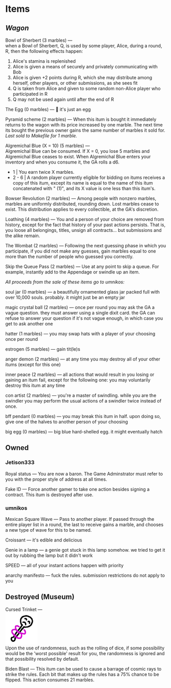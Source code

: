 # Items

## *Wagon*

Bowl of Sherbert (3 marbles) —  
when a Bowl of Sherbert, Q, is used by some player, Alice, during a round, R, then the following effects happen:
1. Alice's stamina is replenished
2. Alice is given a means of securely and privately communicating with Bob
3. Alice is given +2 points during R, which she may distribute among herself, other players, or other submissions, as she sees fit
4. Q is taken from Alice and given to some random non-Alice player who participated in R
5. Q may not be used again until after the end of R

The Egg (0 marbles) — 🥚 it's just an egg

Pyramid scheme (2 marbles) — When this itum is bought it immediately returns to the wagon with its price increased by one marble. The next time its bought the previous owner gains the same number of marbles it sold for.  *Last sold to Makefile for 1 marble.*

Algremichal Blue (X = 10) (5 marbles) —  
Algremichal Blue can be consumed.
If X = 0, you lose 5 marbles and Algremichal Blue ceases to exist.
When Algremichal Blue enters your inventory and when you consume it, the GA rolls a d6.
* 1 | You earn twice X marbles.
* 2 - 6 | A random player currently eligible for bidding on itums receives a copy of this itum, except its name is equal to the name of this itum concatenated with " (1)", and its X value is one less than this itum's.

Bowser Revolution (2 marbles) — Among people with nonzero marbles, marbles are uniformly distributed, rounding down.  Lost marbles cease to exist.  This distribution applies to every collectible, at the GA's discretion.

Loathing (4 marbles) — You and a person of your choice are removed from history, except for the fact that history of your past actions persists.  That is, you loose all belongings, titles, unsign all contracts… but submissions and the alike remain.

The Wombat (2 marbles) — Following the next guessing phase in which you participate, if you did not make any guesses, gain marbles equal to one more than the number of people who guessed you correctly.

Skip the Queue Pass (2 marbles) — Use at any point to skip a queue.  For example, instantly add to the Appendage or swindle up an item.

*All proceeds from the sale of these items go to umnikos:*

soul jar  (0 marbles) — a beautifully ornamented glass jar packed full with over 10,000 souls. probably. it might just be an empty jar

magic crystal ball (2 marbles) — once per round you may ask the GA a vague question. they must answer using a single dixit card. the GA can refuse to answer your question if it's not vague enough, in which case you get to ask another one

hatter (1 marbles) — you may swap hats with a player of your choosing once per round

estrogen (5 marbles) — gain tit(le)s

anger demon (2 marbles) — at any time you may destroy all of your other itums (except for this one)

inner peace (2 marbles) — all actions that would result in you losing or gaining an itum fail, except for the following one: you may voluntarily destroy this itum at any time

con artist (2 marbles) — you're a master of swindling. while you are the swindler you may perform the usual actions of a swindler twice instead of once.

bff pendant (0 marbles) — you may break this itum in half. upon doing so, give one of the halves to another person of your choosing

big egg (0 marbles) — big blue hard-shelled egg. it might eventually hatch

## Owned

### Jetison333

Royal status — You are now a baron. The Game Adminstrator must refer to you with the proper style of address at all times.

Fake ID — Force another gamer to take one action besides signing a contract.  This itum is destroyed after use.

### umnikos

Mexican Square Wave — Pass to another player. If passed through the entire player list in a round, the last to receive gains a marble, and chooses a new type of wave for this to be named.

Croissant — it's edible and delicious

Genie in a lamp — a genie got stuck in this lamp somehow. we tried to get it out by rubbing the lamp but it didn't work

SPEED — all of your instant actions happen with priority

anarchy manifesto — fuck the rules. submission restrictions do not apply to you

## Destroyed (Museum)

Cursed Trinket —  
![](img/Cursed-trinket.png)  
Upon the use of randomness, such as the rolling of dice, if some possibility would be the 'worst possible' result for you, the randomness is ignored and that possibility resolved by default.

Biden Blast — This itum can be used to cause a barrage of cosmic rays to strike the rules. Each bit that makes up the rules has a 75% chance to be flipped. This action consumes 21 marbles.

